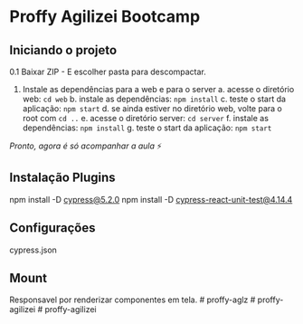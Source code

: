 # Proffy Agilizei Bootcamp

## Iniciando o projeto
0.1 Baixar ZIP - E escolher pasta para descompactar.

1. Instale as dependências para a web e para o server
  a. acesse o diretório web: `cd web`
  b. instale as dependências: `npm install`
  c. teste o start da aplicação: `npm start`
  d. se ainda estiver no diretório web, volte para o root com `cd ..`
  e. acesse o diretório server: `cd server`
  f. instale as dependências: `npm install`
  g. teste o start da aplicação: `npm start`

*Pronto, agora é só acompanhar a aula* ⚡️

## Instalação Plugins
npm install -D cypress@5.2.0
npm install -D cypress-react-unit-test@4.14.4

## Configurações
cypress.json

## Mount
Responsavel por renderizar componentes em tela.
#   p r o f f y - a g l z  
 #   p r o f f y - a g i l i z e i  
 #   p r o f f y - a g i l i z e i  
 